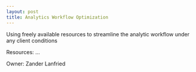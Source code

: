 ```yaml
---
layout: post
title: Analytics Workflow Optimization
---
```

Using freely available resources to streamline the analytic workflow under any client conditions

Resources: …

Owner: Zander Lanfried
